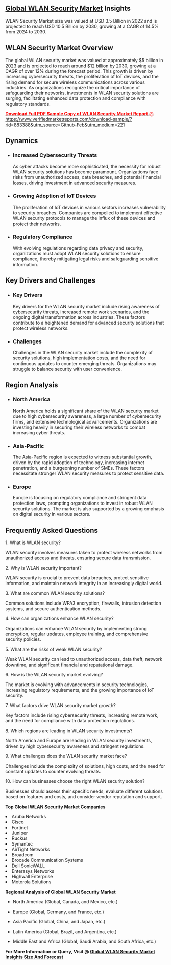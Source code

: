 <h2><a href="https://www.verifiedmarketreports.com/download-sample/?rid=883388&amp;utm_source=Github&amp;utm_medium=221" target="_blank">Global WLAN Security Market</a> Insights</h2><p>WLAN Security Market size was valued at USD 3.5 Billion in 2022 and is projected to reach USD 10.5 Billion by 2030, growing at a CAGR of 14.5% from 2024 to 2030.</p><p> <h2>WLAN Security Market Overview</h2> <p>The global WLAN security market was valued at approximately $5 billion in 2023 and is projected to reach around $12 billion by 2030, growing at a CAGR of over 12% during the forecast period. This growth is driven by increasing cybersecurity threats, the proliferation of IoT devices, and the rising demand for secure wireless communications across various industries. As organizations recognize the critical importance of safeguarding their networks, investments in WLAN security solutions are surging, facilitating enhanced data protection and compliance with regulatory standards.</p> <p><a href="#"><p><span class=""><span style="color: #ff0000;"><strong>Download Full PDF Sample Copy of WLAN Security Market Report</strong> @ </span><a href="https://www.verifiedmarketreports.com/download-sample/?rid=883388&amp;utm_source=Github-Feb&amp;utm_medium=221" target="_blank">https://www.verifiedmarketreports.com/download-sample/?rid=883388&amp;utm_source=Github-Feb&amp;utm_medium=221</a></span></p></a></p> <h2>Dynamics</h2> <ul> <li> <h3>Increased Cybersecurity Threats</h3> <p>As cyber attacks become more sophisticated, the necessity for robust WLAN security solutions has become paramount. Organizations face risks from unauthorized access, data breaches, and potential financial losses, driving investment in advanced security measures.</p> </li> <li> <h3>Growing Adoption of IoT Devices</h3> <p>The proliferation of IoT devices in various sectors increases vulnerability to security breaches. Companies are compelled to implement effective WLAN security protocols to manage the influx of these devices and protect their networks.</p> </li> <li> <h3>Regulatory Compliance</h3> <p>With evolving regulations regarding data privacy and security, organizations must adopt WLAN security solutions to ensure compliance, thereby mitigating legal risks and safeguarding sensitive information.</p> </li> </ul> <h2>Key Drivers and Challenges</h2> <ul> <li> <h3>Key Drivers</h3> <p>Key drivers for the WLAN security market include rising awareness of cybersecurity threats, increased remote work scenarios, and the ongoing digital transformation across industries. These factors contribute to a heightened demand for advanced security solutions that protect wireless networks.</p> </li> <li> <h3>Challenges</h3> <p>Challenges in the WLAN security market include the complexity of security solutions, high implementation costs, and the need for continuous updates to counter emerging threats. Organizations may struggle to balance security with user convenience.</p> </li> </ul> <h2>Region Analysis</h2> <ul> <li> <h3>North America</h3> <p>North America holds a significant share of the WLAN security market due to high cybersecurity awareness, a large number of cybersecurity firms, and extensive technological advancements. Organizations are investing heavily in securing their wireless networks to combat increasing cyber threats.</p> </li> <li> <h3>Asia-Pacific</h3> <p>The Asia-Pacific region is expected to witness substantial growth, driven by the rapid adoption of technology, increasing internet penetration, and a burgeoning number of SMEs. These factors necessitate stronger WLAN security measures to protect sensitive data.</p> </li> <li> <h3>Europe</h3> <p>Europe is focusing on regulatory compliance and stringent data protection laws, prompting organizations to invest in robust WLAN security solutions. The market is also supported by a growing emphasis on digital security in various sectors.</p> </li> </ul> <h2>Frequently Asked Questions</h2> <p>1. What is WLAN security?</p> <p>WLAN security involves measures taken to protect wireless networks from unauthorized access and threats, ensuring secure data transmission.</p> <p>2. Why is WLAN security important?</p> <p>WLAN security is crucial to prevent data breaches, protect sensitive information, and maintain network integrity in an increasingly digital world.</p> <p>3. What are common WLAN security solutions?</p> <p>Common solutions include WPA3 encryption, firewalls, intrusion detection systems, and secure authentication methods.</p> <p>4. How can organizations enhance WLAN security?</p> <p>Organizations can enhance WLAN security by implementing strong encryption, regular updates, employee training, and comprehensive security policies.</p> <p>5. What are the risks of weak WLAN security?</p> <p>Weak WLAN security can lead to unauthorized access, data theft, network downtime, and significant financial and reputational damage.</p> <p>6. How is the WLAN security market evolving?</p> <p>The market is evolving with advancements in security technologies, increasing regulatory requirements, and the growing importance of IoT security.</p> <p>7. What factors drive WLAN security market growth?</p> <p>Key factors include rising cybersecurity threats, increasing remote work, and the need for compliance with data protection regulations.</p> <p>8. Which regions are leading in WLAN security investments?</p> <p>North America and Europe are leading in WLAN security investments, driven by high cybersecurity awareness and stringent regulations.</p> <p>9. What challenges does the WLAN security market face?</p> <p>Challenges include the complexity of solutions, high costs, and the need for constant updates to counter evolving threats.</p> <p>10. How can businesses choose the right WLAN security solution?</p> <p>Businesses should assess their specific needs, evaluate different solutions based on features and costs, and consider vendor reputation and support.</p> </p><p><strong>Top Global WLAN Security Market Companies</strong></p><div data-test-id=""><p><li>Aruba Networks</li><li> Cisco</li><li> Fortinet</li><li> Juniper</li><li> Ruckus</li><li> Symantec</li><li> AirTight Networks</li><li> Broadcom</li><li> Brocade Communication Systems</li><li> Dell SonicWALL</li><li> Enterasys Networks</li><li> Highwall Enterprise</li><li> Motorola Solutions</li></p><div><strong>Regional Analysis of&nbsp;Global WLAN Security Market</strong></div><ul><li dir="ltr"><p dir="ltr">North America&nbsp;(Global, Canada, and Mexico, etc.)</p></li><li dir="ltr"><p dir="ltr">Europe (Global, Germany, and France, etc.)</p></li><li dir="ltr"><p dir="ltr">Asia Pacific&nbsp;(Global, China, and Japan, etc.)</p></li><li dir="ltr"><p dir="ltr">Latin America&nbsp;(Global, Brazil, and Argentina, etc.)</p></li><li dir="ltr">Middle East and Africa&nbsp;(Global, Saudi Arabia, and South Africa, etc.)</li></ul><p><strong>For More Information or Query, Visit @&nbsp;</strong><strong><a href="https://www.verifiedmarketreports.com/product/wlan-security-market/?utm_source=Github&amp;utm_medium=221" target="_blank">Global WLAN Security Market Insights Size And Forecast</a></strong></p></div>

